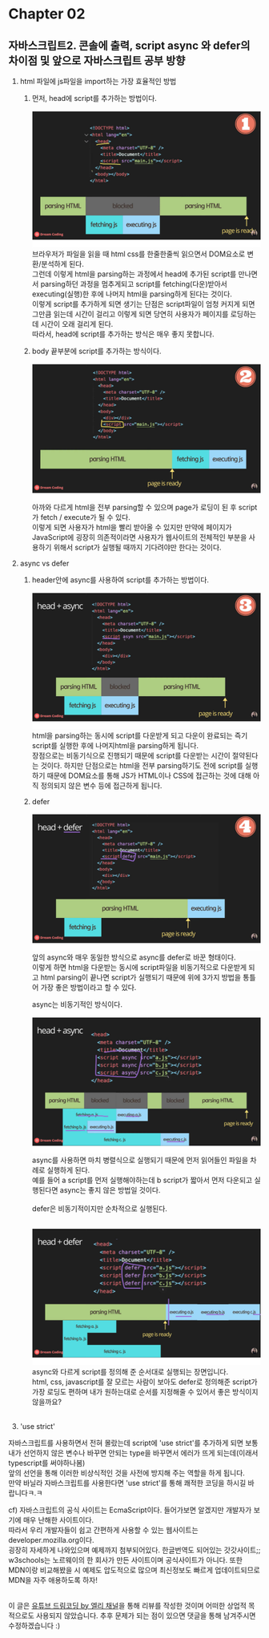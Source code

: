 # Chapter 02

## 자바스크립트2. 콘솔에 출력, script async 와 defer의 차이점 및 앞으로 자바스크립트 공부 방향

1. html 파일에 js파일을 import하는 가장 효율적인 방법

   1. 먼저, head에 script를 추가하는 방법이다.<br><br>
      ![Chapter2-1](./Chapter2-1.png)<br>
      브라우저가 파일을 읽을 때 html css를 한줄한줄씩 읽으면서 DOM요소로 변환/분석하게 된다.<br>
      그런데 이렇게 html을 parsing하는 과정에서 head에 추가된 script를 만나면서 parsing하던 과정을 멈추게되고
      script를 fetching(다운)받아서 executing(실행)한 후에 나머지 html을 parsing하게 된다는 것이다.<br>
      이렇게 script를 추가하게 되면 생기는 단점은 script파일이 엄청 커지게 되면 그만큼 읽는데 시간이 걸리고 이렇게 되면 당연히 사용자가 페이지를 로딩하는데 시간이 오래 걸리게 된다.<br>
      따라서, head에 script를 추가하는 방식은 매우 좋지 못합니다.<br>

   2. body 끝부분에 script를 추가하는 방식이다.<br><br>
      ![Chapter2-2](./Chapter2-2.png)<br>
      아까와 다르게 html을 전부 parsing할 수 있으며 page가 로딩이 된 후 script가 fetch / execute가 될 수 있다.<br>
      이렇게 되면 사용자가 html을 빨리 받아올 수 있지만 만약에 페이지가 JavaScript에 굉장히 의존적이라면 사용자가 웹사이트의 전체적인 부분을 사용하기 위해서 script가 실행될 때까지 기다려야만 한다는 것이다.<br>

2. async vs defer

   1. header안에 async를 사용하여 script를 추가하는 방법이다.<br><br>
      ![Chapter2-3](./Chapter2-3.png)<br>
      html을 parsing하는 동시에 script를 다운받게 되고 다운이 완료되는 즉기 script를 실행한 후에 나머지html을 parsing하게 됩니다.<br>
      장점으로는 비동기식으로 진행되기 때문에 script를 다운받는 시간이 절약된다는 것이다. 하지만 단점으로는 html을 전부 parsing하기도 전에 script를 실행하기 때문에 DOM요소를 통해 JS가 HTML이나 CSS에 접근하는 것에 대해 아직 정의되지 않은 변수 등에 접근하게 됩니다.<br>

   2. defer<br><br>
      ![Chapter2-4](./Chapter2-4.png)<br>
      앞의 async와 매우 동일한 방식으로 async를 defer로 바꾼 형태이다.<br>
      이렇게 하면 html을 다운받는 동시에 script파일을 비동기적으로 다운받게 되고 html parsing이 끝나면 script가 실행되기 때문에 위에 3가지 방법을 통틀어 가장 좋은 방법이라고 할 수 있다.<br>

      async는 비동기적인 방식이다.<br><br>
      ![Chapter2-5](./Chapter2-5.png)<br>
      async를 사용하면 마치 병렬식으로 실행되기 때문에 먼저 읽어들인 파일을 차례로 실행하게 된다.<br>
      예를 들어 a script를 먼저 실행해야하는데 b script가 짧아서 먼저 다운되고 실행된다면 async는 좋지 않은 방법일 것이다.<br><br>
      defer은 비동기적이지만 순차적으로 실행된다.<br><br>

      ![Chapter2-6](./Chapter2-6.png)<br>
      async와 다르게 script를 정의해 준 순서대로 실행되는 장면입니다.<br>
      html, css, javascript를 잘 모르는 사람이 보아도 defer로 정의해준 script가 가장 로딩도 편하며 내가 원하는대로 순서를 지정해줄 수 있어서 좋은 방식이지 않을까요?<br><br>

3. 'use strict'

자바스크립트를 사용하면서 전혀 몰랐는데 script에 'use strict'를 추가하게 되면
보통 내가 선언하지 않은 변수나 바꾸면 안되는 type을 바꾸면서 에러가 뜨게 되는데(이래서 typescript를 써야하나봄)<br>
앞의 선언을 통해 이러한 비상식적인 것을 사전에 방지해 주는 역할을 하게 됩니다.<br>
만약 바닐라 자바스크립트를 사용한다면 'use strict'를 통해 쾌적한 코딩을 하시길 바랍니다ㅋ.ㅋ<br>

cf) 자바스크립트의 공식 사이트는 EcmaScript이다. 들어가보면 알겠지만 개발자가 보기에 매우 난해한 사이트이다.<br>
따라서 우리 개발자들이 쉽고 간편하게 사용할 수 있는 웹사이트는 developer.mozilla.org이다.<br>
굉장히 자세하게 나와있으며 예제까지 첨부되어있다. 한글번역도 되어있는 갓갓사이트;;<br>
w3schools는 노르웨이의 한 회사가 만든 사이트이며 공식사이트가 아니다. 또한 MDN이랑 비교해봤을 시 예제도 압도적으로 많으며 최신정보도 빠르게 업데이트되므로 MDN을 자주 애용하도록 하자!<br><br>

이 글은 [유튜브 드림코딩 by 엘리 채널](https://www.youtube.com/watch?v=tJieVCgGzhs&list=PLv2d7VI9OotTVOL4QmPfvJWPJvkmv6h-2&index=2)을 통해 리뷰를 작성한 것이며 어떠한 상업적 목적으로도 사용되지 않았습니다. 추후 문제가 되는 점이 있으면 댓글을 통해 남겨주시면 수정하겠습니다 :)
